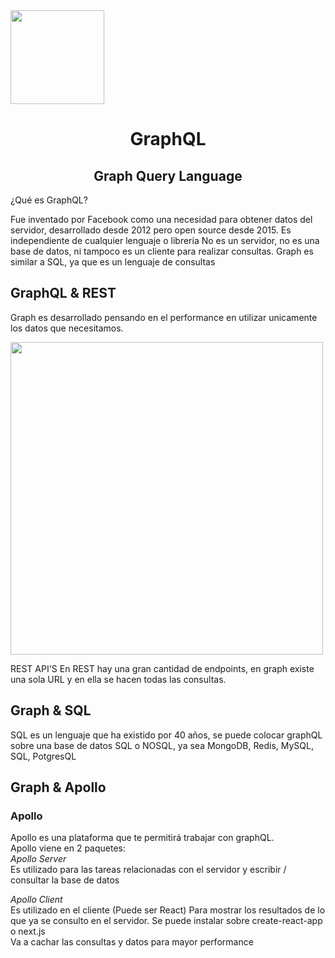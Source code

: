 <img src="https://upload.wikimedia.org/wikipedia/commons/thumb/1/17/GraphQL_Logo.svg/1200px-GraphQL_Logo.svg.png" width="150px">
<h1 align="center">GraphQL</h1>
<h2 align="center">Graph Query Language</h2>

¿Qué es GraphQL?

Fue inventado por Facebook como una necesidad para obtener datos del servidor, desarrollado desde 2012 pero open source desde 2015.
Es independiente de cualquier lenguaje o libreria
No es un servidor, no es una base de datos, ni tampoco es un cliente para realizar consultas.
Graph es similar a SQL, ya que es un lenguaje de consultas

## GraphQL & REST

Graph es desarrollado pensando en el performance en utilizar unicamente los datos que necesitamos.

<img src="https://blogger.googleusercontent.com/img/a/AVvXsEj_76AFj8fAiL1jU6KTJYGAeHWYpdLQKux0HdnW0mb1fkDlpTSFb21O4gX-jsHMgC8WvslKs18VwZ2149b2rZW_XawEQgVEDuZ3FrQNRaZDi2A7BCd3Y6bNrxpupxP_cSeJ8QkrhjWdHwZdS98_r0L9qN3uADWWNzQAczOWGafw-WzVFvmG8JP7HC3j=w566-h318" width="500px">

REST API'S
En REST hay una gran cantidad de endpoints, en graph existe una sola URL y en ella se hacen todas las consultas.

## Graph & SQL

SQL es un lenguaje que ha existido por 40 años, se puede colocar graphQL sobre una base de datos SQL o NOSQL, ya sea MongoDB, Redis, MySQL, SQL, PotgresQL

## Graph & Apollo

### Apollo

Apollo es una plataforma que te permitirá trabajar con graphQL.  
Apollo viene en 2 paquetes:  
_Apollo Server_  
Es utilizado para las tareas relacionadas con el servidor y escribir / consultar la base de datos

_Apollo Client_  
Es utilizado en el cliente (Puede ser React) Para mostrar los resultados de lo que ya se consulto en el servidor.
Se puede instalar sobre create-react-app o next.js  
Va a cachar las consultas y datos para mayor performance
